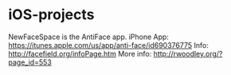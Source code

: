 iOS-projects
============

NewFaceSpace is the AntiFace app.
iPhone App: https://itunes.apple.com/us/app/anti-face/id690376775
Info: http://facefield.org/infoPage.htm
More info: http://rwoodley.org/?page_id=553
